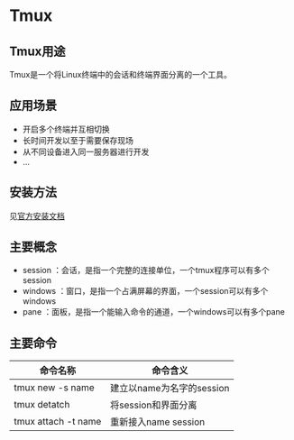Tmux
=============
Tmux用途
-------
Tmux是一个将Linux终端中的会话和终端界面分离的一个工具。

应用场景
------
+ 开启多个终端并互相切换
+ 长时间开发以至于需要保存现场
+ 从不同设备进入同一服务器进行开发
+ ...

安装方法
------
见[官方安装文档](https://github.com/tmux/tmux/wiki/Installing)

主要概念
------
+ session ：会话，是指一个完整的连接单位，一个tmux程序可以有多个session
+ windows ：窗口，是指一个占满屏幕的界面，一个session可以有多个windows
+ pane    ：面板，是指一个能输入命令的通道，一个windows可以有多个pane

主要命令
------
|命令名称|命令含义|
|------|------|
|tmux new -s name|建立以name为名字的session|
|tmux detatch|将session和界面分离|
|tmux attach -t name|重新接入name session|

